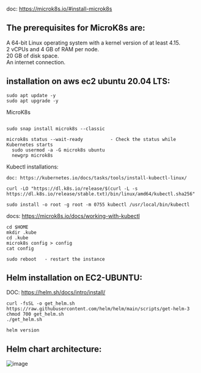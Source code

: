 doc: https://microk8s.io/#install-microk8s  

The prerequisites for MicroK8s are:  
------------------------------- 

A 64-bit Linux operating system with a kernel version of at least 4.15.  
2 vCPUs and 4 GB of RAM per node.  
20 GB of disk space.  
An internet connection. 

installation on aws ec2 ubuntu 20.04 LTS:  
--------------------------
```
sudo apt update -y
sudo apt upgrade -y
```

MicroK8s
```

sudo snap install microk8s --classic

microk8s status --wait-ready          - Check the status while Kubernetes starts
  sudo usermod -a -G microk8s ubuntu
  newgrp microk8s
```
Kubectl installations:
```
doc: https://kubernetes.io/docs/tasks/tools/install-kubectl-linux/  

curl -LO "https://dl.k8s.io/release/$(curl -L -s https://dl.k8s.io/release/stable.txt)/bin/linux/amd64/kubectl.sha256"

sudo install -o root -g root -m 0755 kubectl /usr/local/bin/kubectl
```
docs: https://microk8s.io/docs/working-with-kubectl
```
cd $HOME
mkdir .kube
cd .kube
microk8s config > config
cat config

sudo reboot   - restart the instance

```

Helm installation on EC2-UBUNTU:
------------------------------
DOC: https://helm.sh/docs/intro/install/
```
curl -fsSL -o get_helm.sh https://raw.githubusercontent.com/helm/helm/main/scripts/get-helm-3
chmod 700 get_helm.sh
./get_helm.sh

helm version

```
Helm chart architecture:  
-----------------------

![image](https://github.com/devopsmails/devops/assets/119680288/77345505-8e8d-4e06-bd8f-9c732c988f85)







